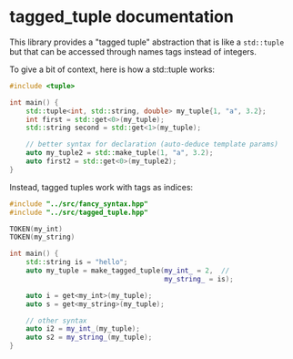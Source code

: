 # tagged_tuple documentation

This library provides a "tagged tuple" abstraction that is like a `std::tuple` but that can be accessed through names tags instead of integers.

To give a bit of context, here is how a std::tuple works:
```cpp
#include <tuple>

int main() {
    std::tuple<int, std::string, double> my_tuple{1, "a", 3.2};
    int first = std::get<0>(my_tuple);
    std::string second = std::get<1>(my_tuple);

    // better syntax for declaration (auto-deduce template params)
    auto my_tuple2 = std::make_tuple(1, "a", 3.2);
    auto first2 = std::get<0>(my_tuple2);
}
```

Instead, tagged tuples work with tags as indices:

```cpp
#include "../src/fancy_syntax.hpp"
#include "../src/tagged_tuple.hpp"

TOKEN(my_int)
TOKEN(my_string)

int main() {
    std::string is = "hello";
    auto my_tuple = make_tagged_tuple(my_int_ = 2,  //
                                      my_string_ = is);

    auto i = get<my_int>(my_tuple);
    auto s = get<my_string>(my_tuple);

    // other syntax
    auto i2 = my_int_(my_tuple);
    auto s2 = my_string_(my_tuple);
}
```